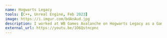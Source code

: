 ```yaml
---
name: Hogwarts Legacy
tools: [C++, Unreal Engine, Feb 2023]
image: https://i.imgur.com/bdAnAud.jpg
description: I worked at WB Games Avalanche on Hogwarts Legacy as a Gameplay Engineer! My contributions were mainly focused on gameplay animation systems.
external_url: https://youtu.be/1O6Qstncpnc
---
```

